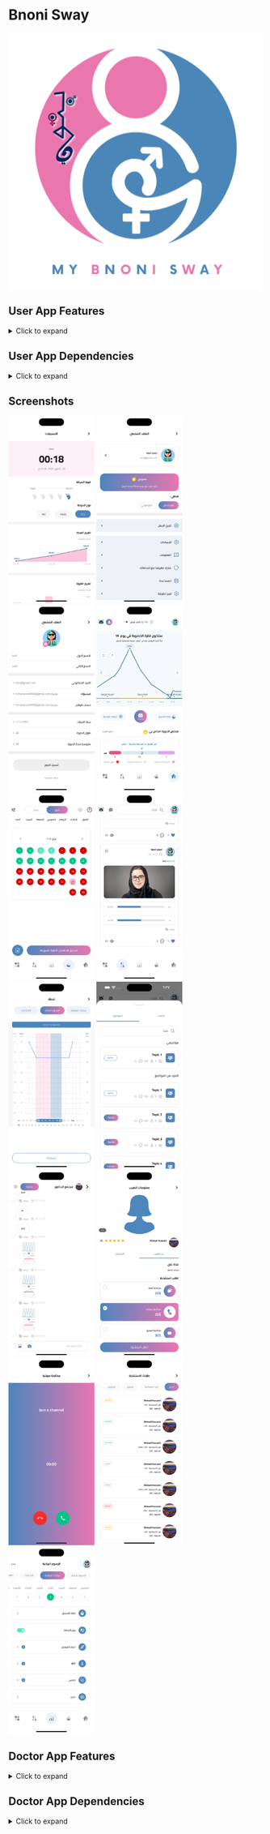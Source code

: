 # Bnoni Sway

<p float="center">
<img src="screenshots\logo.png" width="800" />
</p>

## User App Features

<details>
     <summary> Click to expand </summary>

* OnBoarding
* Facebook login
* Google login
* Apple login
* Home
* Search
* Filter
* Agora video & voice Call 
* View property
* Favorite
* Chat with Doctor & Experts
* Consultation
* Pregnancy Tracker
* Baby Tracker
* Health Tracker
* Health Tips
* Health Articles
* Health Videos
* Health News
* Period Tracker
* Ovulation Tracker
* Charts & Reports
* Health Profile
* Graphs
* Posts & Social
* Wallet
* Notifications
* Profile
* Payment
* Faq
* About
* Share
* Rate
* Pdf

</details>

## User App Dependencies

<details>
     <summary> Click to expand </summary>

* [dio](https://pub.dev/packages/dio)
* [bloc](https://pub.dev/packages/bloc)
* [firebase_auth](https://pub.dev/packages/firebase_auth)
* [google_maps_flutter](https://pub.dev/packages/google_maps_flutter)
* [flutter_screenutil](https://pub.dev/packages/flutter_screenutil)
* [syncfusion_flutter_datepicker](https://pub.dev/packages/syncfusion_flutter_datepicker)
* [intl_phone_number_input](https://pub.dev/packages/intl_phone_number_input)
* [pin_code_fields](https://pub.dev/packages/pin_code_fields)
* [intl](https://pub.dev/packages/intl)
* [share](https://pub.dev/packages/share)
* [url_launcher](https://pub.dev/packages/url_launcher)
* [image_picker](https://pub.dev/packages/image_picker)
* [shared_preferences](https://pub.dev/packages/shared_preferences)
* [agora_rtc_engine](https://pub.dev/packages/agora_rtc_engine)
* [flutter_facebook_auth](https://pub.dev/packages/flutter_facebook_auth)
* [google_sign_in](https://pub.dev/packages/google_sign_in)
* [apple_sign_in](https://pub.dev/packages/apple_sign_in)
* [firebase_messaging](https://pub.dev/packages/firebase_messaging)
* [syncfusion_flutter_pdfviewer](https://pub.dev/packages/syncfusion_flutter_pdfviewer)
* [syncfusion_flutter_charts](https://pub.dev/packages/syncfusion_flutter_charts)
* 

</details>

## Screenshots

<p float="left">
<img src="screenshots\1.png" width="170" />
<img src="screenshots\2.png" width="170" />
<img src="screenshots\3.png" width="170" />
<img src="screenshots\4.png" width="170" />
<img src="screenshots\5.png" width="170" />
<img src="screenshots\6.png" width="170" />
<img src="screenshots\7.png" width="170" />
<img src="screenshots\8.png" width="170" />
<img src="screenshots\9.png" width="170" />
<img src="screenshots\10.png" width="170" />
<img src="screenshots\11.png" width="170" />
<img src="screenshots\12.png" width="170" />
<img src="screenshots\13.png" width="170" />

</p>

## Doctor App Features

<details>
     <summary> Click to expand </summary>

* OnBoarding
* Facebook login
* Google login
* Apple login
* Identity Auth
* Home
* Transactions
* Consultation
* Wallet
* Chat with User
* Agora video & voice Call 
* Search In chat
* Reports In chat
* Translate In chat
* Notifications
* Doctor Reviews
* Profile
* Doctor Certificates
* Payment

</details>

## Doctor App Dependencies

<details>
     <summary> Click to expand </summary>

* [dio](https://pub.dev/packages/dio)
* [bloc](https://pub.dev/packages/bloc)
* [firebase_auth](https://pub.dev/packages/firebase_auth)
* [flutter_screenutil](https://pub.dev/packages/flutter_screenutil)
* [freezed](https://pub.dev/packages/freezed)
* [shared_preferences](https://pub.dev/packages/shared_preferences)
* [get_it](https://pub.dev/packages/get_it)
* [flutter_rating_bar](https://pub.dev/packages/flutter_rating_bar)
* [connectivity_plus](https://pub.dev/packages/connectivity_plus)
* [shimmer](https://pub.dev/packages/shimmer)
* [flutter_local_notifications](https://pub.dev/packages/flutter_local_notifications)
* [flutter_app_badger](https://pub.dev/packages/flutter_app_badger)
* [material_floating_search_bar_2](https://pub.dev/packages/material_floating_search_bar)
* [pusher_channels_flutter](https://pub.dev/packages/pusher_channels_flutter)
* [country_code_picker](https://pub.dev/packages/country_code_picker)
* [rating_summary](https://pub.dev/packages/rating_summary)
* [intl](https://pub.dev/packages/intl)
* [image_picker](https://pub.dev/packages/image_picker)
* [agora_rtc_engine](https://pub.dev/packages/agora_rtc_engine)
* [flutter_facebook_auth](https://pub.dev/packages/flutter_facebook_auth)
* [google_sign_in](https://pub.dev/packages/google_sign_in)
* [apple_sign_in](https://pub.dev/packages/apple_sign_in)
* [firebase_messaging](https://pub.dev/packages/firebase_messaging)

## Visitors Count

<img align="left" src = "https://profile-counter.glitch.me/Bnoni-sway-public/count.svg" alt ="Loading">


